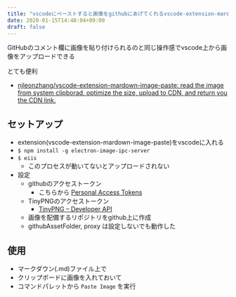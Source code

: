 ```yaml
---
title: "vscodeにペーストすると画像をgithubにあげてくれるvscode-extension-mardown-image-pasteが便利"
date: 2020-01-15T14:48:04+09:00
draft: false
---
```


GitHubのコメント欄に画像を貼り付けられるのと同じ操作感でvscode上から画像をアップロードできる

とても便利

- [njleonzhang/vscode-extension-mardown-image-paste: read the image from system clipborad, optimize the size, upload to CDN, and return you the CDN link.](https://github.com/njleonzhang/vscode-extension-mardown-image-paste)


## セットアップ

- extension(vscode-extension-mardown-image-paste)をvscodeに入れる
- `$ npm install -g electron-image-ipc-server`
- `$ eiis`
  - このプロセスが動いてないとアップロードされない
- 設定
  - githubのアクセストークン
    - こちらから [Personal Access Tokens](https://github.com/settings/tokens)
  - TinyPNGのアクセストークン
    - [TinyPNG – Developer API](https://tinypng.com/developers)
  - 画像を配備するリポジトリをgithub上に作成
  - githubAssetFolder, proxy は設定しないでも動作した


## 使用

- マークダウン(.md)ファイル上で
- クリップボードに画像を入れておいて 
- コマンドパレットから `Paste Image` を実行
